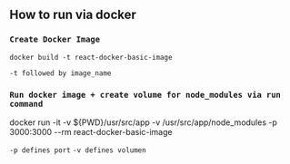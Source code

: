 
## How to run via docker

### `Create Docker Image`
`docker build -t react-docker-basic-image`

`-t followed by image_name`

### `Run docker image + create volume for node_modules via run command`
docker run -it -v ${PWD}/usr/src/app -v /usr/src/app/node_modules -p 3000:3000 --rm react-docker-basic-image

`-p defines port`
`-v defines volumen`